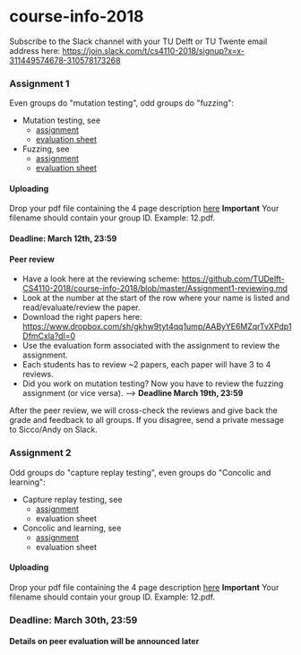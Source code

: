 # course-info-2018

Subscribe to the Slack channel with your TU Delft or TU Twente email address here: https://join.slack.com/t/cs4110-2018/signup?x=x-311449574678-310578173268


### Assignment 1 

Even groups do "mutation testing", odd groups do "fuzzing":
* Mutation testing, see 
   * [assignment](https://github.com/TUDelft-CS4110-2018/MutationTesting)
   * [evaluation sheet](https://docs.google.com/forms/d/e/1FAIpQLSeydwDJ-45wjezyiyCvN7yhsbHkO12-T4LeXoEHAPJhj7h6CQ/viewform?usp=sf_link)
* Fuzzing, see 
   * [assignment](https://github.com/TUDelft-CS4110-2018/Fuzzing/blob/master/Assignment1.md)
   * [evaluation sheet](https://docs.google.com/forms/d/e/1FAIpQLSe_GmECE7VA1GfkXsf-GBXq9PHSvJcS7VLE2sa77YzAzYODbA/viewform?usp=sf_link)

#### Uploading
Drop your pdf file containing the 4 page description [here](https://www.dropbox.com/request/6NcCegY0dnma3EGkm9BB)
**Important** Your filename should contain your group ID. Example: 12.pdf. 

#### Deadline: March 12th, 23:59

#### Peer review
- Have a look here at the reviewing scheme: https://github.com/TUDelft-CS4110-2018/course-info-2018/blob/master/Assignment1-reviewing.md
- Look at the number at the start of the row where your name is listed and read/evaluate/review the paper. 
- Download the right papers here: https://www.dropbox.com/sh/gkhw9tyt4qq1ump/AAByYE6MZqrTvXPdp1DfmCxla?dl=0
- Use the evaluation form associated with the assignment to review the assignment.
- Each students has to review ~2 papers, each paper will have 3 to 4 reviews.
- Did you work on mutation testing? Now you have to review the fuzzing assignment (or vice versa).
--> **Deadline March 19th, 23:59**

After the peer review, we will cross-check the reviews and give back the grade and feedback to all groups. If you disagree, send a private message to Sicco/Andy on Slack.

### Assignment 2

Odd groups do "capture replay testing", even groups do "Concolic and learning":
* Capture replay testing, see
   * [assignment](https://github.com/TUDelft-CS4110-2018/CaptureReplayTesting)
   * evaluation sheet
* Concolic and learning, see
   * [assignment](https://github.com/TUDelft-CS4110-2018/Learning/blob/master/Assignment2.md)
   * evaluation sheet
   
#### Uploading
Drop your pdf file containing the 4 page description [here](https://www.dropbox.com/request/Rf6eOMkqcwb8fFzrEoz3)
**Important** Your filename should contain your group ID. Example: 12.pdf. 

### Deadline: March 30th, 23:59

#### Details on peer evaluation will be announced later
